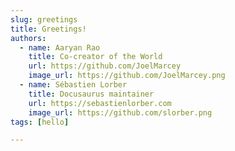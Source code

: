 ```yaml
---
slug: greetings
title: Greetings!
authors:
  - name: Aaryan Rao
    title: Co-creator of the World
    url: https://github.com/JoelMarcey
    image_url: https://github.com/JoelMarcey.png
  - name: Sébastien Lorber
    title: Docusaurus maintainer
    url: https://sebastienlorber.com
    image_url: https://github.com/slorber.png
tags: [hello]

---
```

